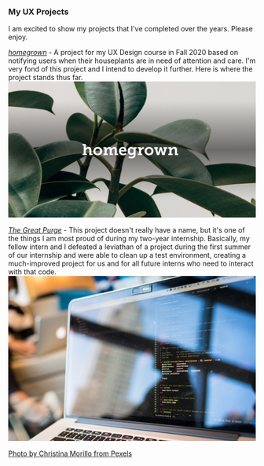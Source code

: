 ### My UX Projects

I am excited to show my projects that I've completed over the years. Please enjoy. 


[*homegrown*](homegrown.md) - A project for my UX Design course in Fall 2020 based on notifying users when their houseplants are in need of attention and care. I'm very fond of this project and I intend to develop it further. Here is where the project stands thus far. 
<img width="650" alt="homegrown image" src="images/homegrownHeroImage.PNG">

[*The Great Purge*](testEnvironment.md) - This project doesn't really have a name, but it's one of the things I am most proud of during my two-year internship. Basically, my fellow intern and I defeated a leviathan of a project during the first summer of our internship and were able to clean up a test environment, creating a much-improved project for us and for all future interns who need to interact with that code. 
<img width="650" alt="code image" src="images/pexels-christina-morillo-1181271.jpg">

[Photo by Christina Morillo from Pexels](https://www.pexels.com/photo/black-and-gray-laptop-computer-turned-on-doing-computer-codes-1181271/)
